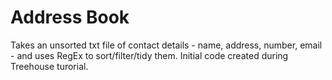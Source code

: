 # Address Book
Takes an unsorted txt file of contact details - name, address, number, email - and  uses RegEx to sort/filter/tidy them.
Initial code created during Treehouse turorial.